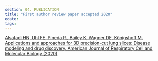 ```yaml
---
section: 04. PUBLICATION
title: "First author review paper accepted 2020"
edate: 
tags:
---
```


[Alsafadi HN, Uhl FE, Pineda R., Bailey K, Wagner DE, Königshoff M. Applications and approaches for 3D precision-cut lung slices: Disease modeling and drug discovery. American Journal of Respiratory Cell and Molecular Biology (2020)](https://www.atsjournals.org/doi/abs/10.1165/rcmb.2019-0276TR)